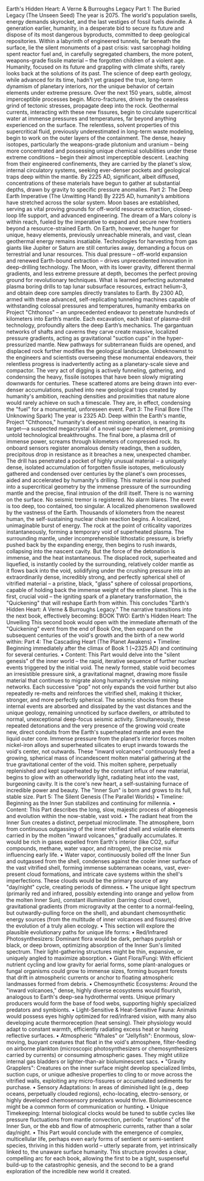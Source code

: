 Earth's Hidden Heart: A Verne & Burroughs Legacy
Part 1: The Buried Legacy (The Unseen Seed)
The year is 2075. The world's population swells, energy demands skyrocket, and the last vestiges of fossil fuels dwindle. A generation earlier, humanity, in a desperate bid to secure its future and dispose of its most dangerous byproducts, committed to deep geological repositories. Within a labyrinth of engineered tunnels, far beneath the surface, lie the silent monuments of a past crisis: vast sarcophagi holding spent reactor fuel and, in carefully segregated chambers, the more potent, weapons-grade fissile material – the forgotten children of a violent age. Humanity, focused on its future and grappling with climate shifts, rarely looks back at the solutions of its past. The science of deep earth geology, while advanced for its time, hadn't yet grasped the true, long-term dynamism of planetary interiors, nor the unique behavior of certain elements under extreme pressure.
Over the next 150 years, subtle, almost imperceptible processes begin. Micro-fractures, driven by the ceaseless grind of tectonic stresses, propagate deep into the rock. Geothermal currents, interacting with these new fissures, begin to circulate supercritical water at immense pressures and temperatures, far beyond anything experienced on the surface. The relentless, solvent properties of this supercritical fluid, previously underestimated in long-term waste modeling, begin to work on the outer layers of the containment. The dense, heavy isotopes, particularly the weapons-grade plutonium and uranium – being more concentrated and possessing unique chemical solubilities under these extreme conditions – begin their almost imperceptible descent. Leaching from their engineered confinements, they are carried by the planet's slow, internal circulatory systems, seeking ever-denser pockets and geological traps deep within the mantle. By 2225 AD, significant, albeit diffused, concentrations of these materials have begun to gather at substantial depths, drawn by gravity to specific pressure anomalies.
Part 2: The Deep Earth Imperative (The Unwitting Hand)
By 2225 AD, humanity’s ambitions have stretched across the solar system. Moon bases are established, serving as vital proving grounds for off-world resource extraction, closed-loop life support, and advanced engineering. The dream of a Mars colony is within reach, fueled by the imperative to expand and secure new frontiers beyond a resource-strained Earth. On Earth, however, the hunger for unique, heavy elements, previously unreachable minerals, and vast, clean geothermal energy remains insatiable. Technologies for harvesting from gas giants like Jupiter or Saturn are still centuries away, demanding a focus on terrestrial and lunar resources.
This dual pressure – off-world expansion and renewed Earth-bound extraction – drives unprecedented innovation in deep-drilling technology. The Moon, with its lower gravity, different thermal gradients, and less extreme pressure at depth, becomes the perfect proving ground for revolutionary techniques. What is learned perfecting automated plasma boring drills to tap lunar subsurface resources, extract helium-3, and obtain deep core samples directly translates to Earth. By 2300 AD, armed with these advanced, self-replicating tunneling machines capable of withstanding colossal pressures and temperatures, humanity embarks on Project "Chthonos" – an unprecedented endeavor to penetrate hundreds of kilometers into Earth’s mantle.
Each excavation, each blast of plasma-drill technology, profoundly alters the deep Earth’s mechanics. The gargantuan networks of shafts and caverns they carve create massive, localized pressure gradients, acting as gravitational "suction cups" in the hyper-pressurized mantle. New pathways for subterranean fluids are opened, and displaced rock further modifies the geological landscape. Unbeknownst to the engineers and scientists overseeing these monumental endeavors, their relentless progress is inadvertently acting as a planetary-scale sieve and compactor. The very act of digging is actively funneling, gathering, and condensing the heavy, fissile isotopes that have been slowly migrating downwards for centuries. These scattered atoms are being drawn into ever-denser accumulations, pushed into new geological traps created by humanity's ambition, reaching densities and proximities that nature alone would rarely achieve on such a timescale. They are, in effect, condensing the "fuel" for a monumental, unforeseen event.
Part 3: The Final Bore (The Unknowing Spark)
The year is 2325 AD. Deep within the Earth's mantle, Project "Chthonos," humanity's deepest mining operation, is nearing its target—a suspected megacrystal of a novel super-hard element, promising untold technological breakthroughs. The final bore, a plasma drill of immense power, screams through kilometers of compressed rock. Its onboard sensors register anomalous density readings, then a sudden, precipitous drop in resistance as it breaches a new, unexpected chamber. The drill has penetrated a pocket of highly unusual material – a uniquely dense, isolated accumulation of forgotten fissile isotopes, meticulously gathered and condensed over centuries by the planet's own processes, aided and accelerated by humanity's drilling. This material is now pushed into a supercritical geometry by the immense pressure of the surrounding mantle and the precise, final intrusion of the drill itself.
There is no warning on the surface. No seismic tremor is registered. No alarm blares. The event is too deep, too contained, too singular. A localized phenomenon swallowed by the vastness of the Earth.
Thousands of kilometers from the nearest human, the self-sustaining nuclear chain reaction begins. A localized, unimaginable burst of energy. The rock at the point of criticality vaporizes instantaneously, forming a temporary void of superheated plasma. The surrounding mantle, under incomprehensible lithostatic pressure, is briefly pushed back by the expanding energy, then begins to rush inwards, collapsing into the nascent cavity. But the force of the detonation is immense, and the heat instantaneous. The displaced rock, superheated and liquefied, is instantly cooled by the surrounding, relatively colder mantle as it flows back into the void, solidifying under the crushing pressure into an extraordinarily dense, incredibly strong, and perfectly spherical shell of vitrified material – a pristine, black, "glass" sphere of colossal proportions, capable of holding back the immense weight of the entire planet. This is the first, crucial void – the igniting spark of a planetary transformation, the "Quickening" that will reshape Earth from within.
This concludes "Earth's Hidden Heart: A Verne & Burroughs Legacy."
The narrative transitions into the next book, effectively becoming:
BOOK TWO: Earth's Hidden Heart: The Unveiling
This second book would open with the immediate aftermath of the "Quickening" event from the end of Book One, then expand on the subsequent centuries of the void's growth and the birth of a new world within:
Part 4: The Cascading Heart (The Planet Awakens)
• Timeline: Beginning immediately after the climax of Book 1 (~2325 AD) and continuing for several centuries.
• Content: This Part would delve into the "silent genesis" of the inner world – the rapid, iterative sequence of further nuclear events triggered by the initial void. The newly formed, stable void becomes an irresistible pressure sink, a gravitational magnet, drawing more fissile material that continues to migrate along humanity's extensive mining networks. Each successive "pop" not only expands the void further but also repeatedly re-melts and reinforces the vitrified shell, making it thicker, stronger, and more perfectly spherical. The seismic shocks from these internal events are absorbed and dissipated by the vast distances and the unique geology, remaining unnoticed by surface dwellers, or attributed to normal, unexceptional deep-focus seismic activity. Simultaneously, these repeated detonations and the very presence of the growing void create new, direct conduits from the Earth's superheated mantle and even the liquid outer core. Immense pressure from the planet’s interior forces molten nickel-iron alloys and superheated silicates to erupt inwards towards the void's center, not outwards. These "inward volcanoes" continuously feed a growing, spherical mass of incandescent molten material gathering at the true gravitational center of the void. This molten sphere, perpetually replenished and kept superheated by the constant influx of new material, begins to glow with an otherworldly light, radiating heat into the vast, burgeoning cavity. It is the core's new heart, a self-sustaining furnace of incredible power and beauty. The "Inner Sun" is born and grows to its full, stable size.
Part 5: The Silent Genesis (The Parallel Worlds)
• Timeline: Beginning as the Inner Sun stabilizes and continuing for millennia.
• Content: This Part describes the long, slow, majestic process of abiogenesis and evolution within the now-stable, vast void. 
• The radiant heat from the Inner Sun creates a distinct, perpetual microclimate. The atmosphere, born from continuous outgassing of the inner vitrified shell and volatile elements carried in by the molten "inward volcanoes," gradually accumulates. It would be rich in gases expelled from Earth's interior (like CO2, sulfur compounds, methane, water vapor, and nitrogen), the precise mix influencing early life.
• Water vapor, continuously boiled off the Inner Sun and outgassed from the shell, condenses against the cooler inner surface of the vast vitrified shell, forming immense subterranean oceans, vast, ever-present cloud formations, and intricate cave systems within the shell's imperfections. These clouds would be the primary source of any "day/night" cycle, creating periods of dimness.
• The unique light spectrum (primarily red and infrared, possibly extending into orange and yellow from the molten Inner Sun), constant illumination (barring cloud cover), gravitational gradients (from microgravity at the center to a normal-feeling, but outwardly-pulling force on the shell), and abundant chemosynthetic energy sources (from the multitude of inner volcanoes and fissures) drive the evolution of a truly alien ecology.
• This section will explore the plausible evolutionary paths for unique life forms: 
• Red/Infrared Photosynthesizers: Dominant flora would be dark, perhaps purplish or black, or deep brown, optimizing absorption of the Inner Sun's limited spectrum. Their light-gathering structures might be thin, expansive, or uniquely angled to maximize absorption.
• Giant Flora/Fungi: With efficient nutrient cycling and low gravity for aerial forms, some plant-analogues or fungal organisms could grow to immense sizes, forming buoyant forests that drift in atmospheric currents or anchor to floating atmospheric landmasses formed from debris.
• Chemosynthetic Ecosystems: Around the "inward volcanoes," dense, highly diverse ecosystems would flourish, analogous to Earth's deep-sea hydrothermal vents. Unique primary producers would form the base of food webs, supporting highly specialized predators and symbionts.
• Light-Sensitive & Heat-Sensitive Fauna: Animals would possess eyes highly optimized for red/infrared vision, with many also developing acute thermoreception (heat sensing). Their physiology would adapt to constant warmth, efficiently radiating excess heat or having reflective surfaces.
• Atmospheric "Whales" or "Jellyfish": Enormous, slow-moving, buoyant creatures that float in the void's atmosphere, filter-feeding on airborne plankton (microscopic photosynthesizers or chemosynthesizers carried by currents) or consuming atmospheric gases. They might utilize internal gas bladders or lighter-than-air bioluminescent sacs.
• "Gravity Grapplers": Creatures on the inner surface might develop specialized limbs, suction cups, or unique adhesive properties to cling to or move across the vitrified walls, exploiting any micro-fissures or accumulated sediments for purchase.
• Sensory Adaptations: In areas of diminished light (e.g., deep oceans, perpetually clouded regions), echo-locating, electro-sensory, or highly developed chemosensory predators would thrive. Bioluminescence might be a common form of communication or hunting.
• Unique Timekeeping: Internal biological clocks would be tuned to subtle cycles like pressure fluctuations from mantle convection, periodic "eruptions" of the Inner Sun, or the ebb and flow of atmospheric currents, rather than a solar day/night.
• This Part would conclude with the emergence of complex, multicellular life, perhaps even early forms of sentient or semi-sentient species, thriving in this hidden world – utterly separate from, yet intrinsically linked to, the unaware surface humanity.
This structure provides a clear, compelling arc for each book, allowing the first to be a tight, suspenseful build-up to the catastrophic genesis, and the second to be a grand exploration of the incredible new world it created.
